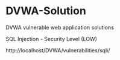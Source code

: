 # DVWA-Solution
DVWA vulnerable web application solutions

SQL Injection - Security Level (LOW)

http://localhost/DVWA/vulnerabilities/sqli/


